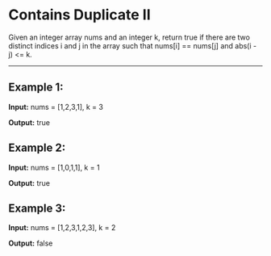# Contains Duplicate II

Given an integer array nums and an integer k, return true if there are two distinct indices i and j in the array such that nums[i] == nums[j] and abs(i - j) <= k.

--- 

## Example 1:

**Input:** nums = [1,2,3,1], k = 3

**Output:** true


## Example 2:

**Input:** nums = [1,0,1,1], k = 1

**Output:** true


## Example 3:

**Input:** nums = [1,2,3,1,2,3], k = 2

**Output:** false
 